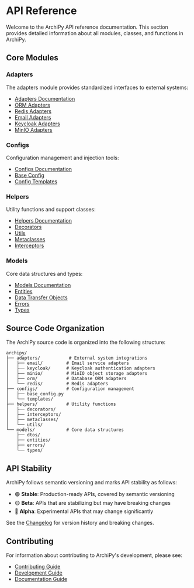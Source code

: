# API Reference

Welcome to the ArchiPy API reference documentation. This section provides detailed information about all modules, classes, and functions in ArchiPy.

## Core Modules

### Adapters

The adapters module provides standardized interfaces to external systems:

- [Adapters Documentation](adapters.md)
- [ORM Adapters](adapters.md#orm)
- [Redis Adapters](adapters.md#redis)
- [Email Adapters](adapters.md#email)
- [Keycloak Adapters](adapters.md#keycloak)
- [MinIO Adapters](adapters.md#minio)

### Configs

Configuration management and injection tools:

- [Configs Documentation](configs.md)
- [Base Config](configs.md#base-config)
- [Config Templates](configs.md#config-templates)

### Helpers

Utility functions and support classes:

- [Helpers Documentation](helpers.md)
- [Decorators](../examples/helpers/decorators.md)
- [Utils](../examples/helpers/utils.md)
- [Metaclasses](../examples/helpers/metaclasses.md)
- [Interceptors](../examples/helpers/interceptors.md)

### Models

Core data structures and types:

- [Models Documentation](models.md)
- [Entities](models.md#entities)
- [Data Transfer Objects](models.md#data-transfer-objects-dtos)
- [Errors](models.md#errors)
- [Types](models.md#types)

## Source Code Organization

The ArchiPy source code is organized into the following structure:

```
archipy/
├── adapters/           # External system integrations
│   ├── email/         # Email service adapters
│   ├── keycloak/      # Keycloak authentication adapters
│   ├── minio/         # MinIO object storage adapters
│   ├── orm/           # Database ORM adapters
│   └── redis/         # Redis adapters
├── configs/           # Configuration management
│   ├── base_config.py
│   └── templates/
├── helpers/           # Utility functions
│   ├── decorators/
│   ├── interceptors/
│   ├── metaclasses/
│   └── utils/
└── models/            # Core data structures
    ├── dtos/
    ├── entities/
    ├── errors/
    └── types/
```

## API Stability

ArchiPy follows semantic versioning and marks API stability as follows:

- 🟢 **Stable**: Production-ready APIs, covered by semantic versioning
- 🟡 **Beta**: APIs that are stabilizing but may have breaking changes
- 🔴 **Alpha**: Experimental APIs that may change significantly

See the [Changelog](../changelog.md) for version history and breaking changes.

## Contributing

For information about contributing to ArchiPy's development, please see:

- [Contributing Guide](../contributing.md)
- [Development Guide](../development.md)
- [Documentation Guide](../contributing-docs.md)

